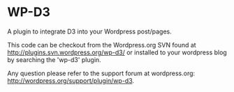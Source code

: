 WP-D3
=====

A plugin to integrate D3 into your Wordpress post/pages.

This code can be checkout from the Wordpress.org SVN found at http://plugins.svn.wordpress.org/wp-d3/ or
installed to your wordpress blog by searching the 'wp-d3' plugin.

Any question please refer to the support forum at wordpress.org: http://wordpress.org/support/plugin/wp-d3.
